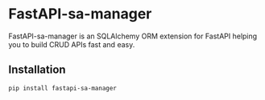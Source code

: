 # FastAPI-sa-manager

FastAPI-sa-manager is an SQLAlchemy ORM extension for FastAPI helping you to build CRUD APIs fast and easy.

## Installation

```bash
pip install fastapi-sa-manager
```
